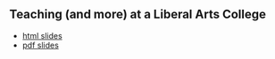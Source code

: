 ## Teaching (and more) at a Liberal Arts College

- [html slides](slides.html)
- [pdf slides](slides.pdf)
